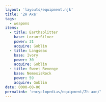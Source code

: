 ```yaml
---
layout: 'layouts/equipment.njk'
title: '2H Axe'
tags:
  - weapons
items:
  - title: Earthsplitter
    base: LorantSilver
    power: 31
    acquire: Goblin
  - title: Langseax
    base: Ivory
    power: 30
    acquire: Goblin
  - title: Sweet Revenge
    base: NemesisRock
    power: 59
    acquire: Goblin
date: 0000-00-00
permalink: 'encyclopedias/equipment/2h-axe/'
---
```


